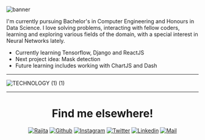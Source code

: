 ![banner](https://user-images.githubusercontent.com/68264150/125184770-2154fe00-e23e-11eb-9acf-493f945df293.gif)  

I'm currently pursuing Bachelor's in Computer Engineering and Honours in Data Science. I love solving problems, interacting with fellow coders, learning and exploring various fields of the domain, with a special interest in Neural Networks lately. 

<ul>
  <li> Currently learning Tensorflow, Django and ReactJS </li>
  <li> Next project idea: Mask detection </li>
  <li> Future learning includes working with ChartJS and Dash
</ul>

________________________________________________________________________________________________________________________________________________________________________________

![TECHNOLOGY (1) (1)](https://user-images.githubusercontent.com/68264150/125186926-9cbcac80-e24a-11eb-8840-87533090fab3.gif)

--------------------------------------------------------------------------------------------------------------------------------------------------------------------------------

<h1 align = "center">Find me elsewhere! </h1>

<!-- &nbsp; &nbsp; &nbsp; &nbsp; &nbsp; &nbsp; &nbsp; &nbsp; &nbsp; &nbsp; &nbsp; &nbsp; &nbsp; -->
<div align = "center">

[![Rajita](https://img.shields.io/badge/Portfolio-darkpink?style=flat-square)](portfolio-rajita.herokuapp.com/) 
[![Github](https://img.shields.io/badge/-@rajitaroy-black?style=flat-square&logo=github)](https://github.com/rajitaroy) 
[![Instagram](https://img.shields.io/badge/-@rajita._roy-lightgreen?style=flat-square&logo=instagram&logoColor=darkgreen)](https://www.instagram.com/rajita._roy) 
[![Twitter](https://img.shields.io/badge/@RajitaRoy1-darkgreen?style=flat-square&logo=twitter&logoColor=blue)](https://www.twitter.com/RajitaRoy1) 
[![Linkedin](https://img.shields.io/badge/@rajita_roy-lightblue?style=flat-square&logo=linkedin&logoColor=darkblue)](https://www.linkedin.com/rajita-roy) 
[![Mail](https://img.shields.io/badge/-@royrajita6@gmail.com-pink?style=flat-square&logo=gmail&logoColor=red&link=www.gmail.com)](mailto:royrajita6@gmail.com) 
  
</div>


